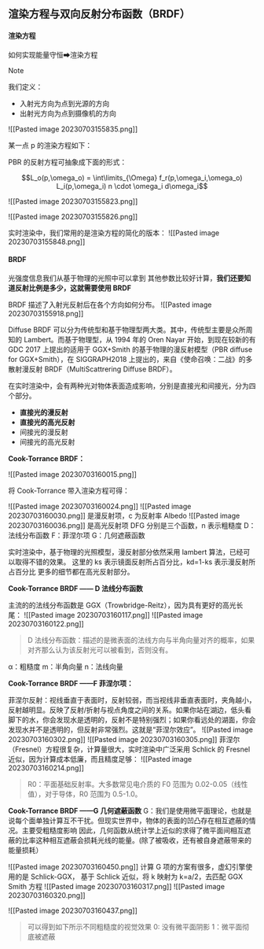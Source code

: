 
## 渲染方程与双向反射分布函数（BRDF）
#### 渲染方程
如何实现能量守恒➡渲染方程

> [!NOTE]
> 我们定义：
>- 入射光方向为点到光源的方向
> - 出射光方向为点到摄像机的方向
> 

![[Pasted image 20230703155835.png]]

某一点 p 的渲染方程如下：

PBR 的反射方程可抽象成下面的形式：

$$L_o(p,\omega_o) = \int\limits_{\Omega} f_r(p,\omega_i,\omega_o) L_i(p,\omega_i) n \cdot \omega_i d\omega_i$$

![[Pasted image 20230703155823.png]]

![[Pasted image 20230703155826.png]]

实时渲染中，我们常用的是渲染方程的简化的版本：
![[Pasted image 20230703155848.png]]



#### BRDF
光强度信息我们从基于物理的光照中可以拿到
其他参数比较好计算，**我们还要知道反射比例是多少，这就需要使用 BRDF**


BRDF 描述了入射光反射后在各个方向如何分布。
![[Pasted image 20230703155918.png]]

Diffuse BRDF 可以分为传统型和基于物理型两大类。其中，传统型主要是众所周知的 Lambert。而基于物理型，从 1994 年的 Oren Nayar 开始，到现在较新的有 GDC 2017 上提出的适用于 GGX+Smith 的基于物理的漫反射模型（PBR diffuse for GGX+Smith），在 SIGGRAPH2018 上提出的，来自《使命召唤：二战》的多散射漫反射 BRDF（MultiScattrering Diffuse BRDF）。

在实时渲染中，会有两种光对物体表面造成影响，分别是直接光和间接光，分为四个部分。
- **直接光的漫反射**
- **直接光的高光反射**
- 间接光的漫反射
- 间接光的高光反射

**Cook-Torrance BRDF：**

![[Pasted image 20230703160015.png]]

将 Cook-Torrance 带入渲染方程可得：

![[Pasted image 20230703160024.png]]
![[Pasted image 20230703160030.png]] 是漫反射项，c 为反射率 Albedo
![[Pasted image 20230703160036.png]] 是高光反射项
DFG 分别是三个函数，n 表示粗糙度
D：法线分布函数
F：菲涅尔项
G：几何遮蔽函数

实时渲染中，基于物理的光照模型，漫反射部分依然采用 lambert 算法，已经可以取得不错的效果。
这里的 ks 表示镜面反射所占百分比，kd=1-ks 表示漫反射所占百分比
更多的细节都在高光反射部分。

**Cook-Torrance BRDF —— D 法线分布函数**

主流的的法线分布函数是 GGX（Trowbridge-Reitz），因为具有更好的高光长尾：
![[Pasted image 20230703160117.png]]
![[Pasted image 20230703160122.png]]
>D 法线分布函数：描述的是微表面的法线方向与半角向量对齐的概率，如果对齐那么认为该反射光可以被看到，否则没有。

α：粗糙度
m：半角向量
n：法线向量


**Cook-Torrance BRDF ——F 菲涅尔项：**

菲涅尔反射：视线垂直于表面时，反射较弱，而当视线非垂直表面时，夹角越小，反射越明显。反映了反射/折射与视点角度之间的关系。如果你站在湖边，低头看脚下的水，你会发现水是透明的，反射不是特别强烈；如果你看远处的湖面，你会发现水并不是透明的，但反射非常强烈。这就是“菲涅尔效应”。
![[Pasted image 20230703160302.png]]
![[Pasted image 20230703160305.png]]
菲涅尔（Fresnel）方程很复杂，计算量很大，实时渲染中广泛采用 Schlick 的 Fresnel 近似，因为计算成本低廉，而且精度足够：
![[Pasted image 20230703160214.png]]
>R0：平面基础反射率。大多数常见电介质的 F0 范围为 0.02-0.05（线性值），对于导体，R0 范围为 0.5-1.0。


**Cook-Torrance BRDF ——G 几何遮蔽函数**
G：我们是使用微平面理论，也就是说每个面单独计算互不干扰。但现实世界中，物体的表面的凹凸存在相互遮蔽的情况。主要受粗糙度影响
因此，几何函数从统计学上近似的求得了微平面间相互遮蔽的比率这种相互遮蔽会损耗光线的能量。(除了被吸收，还有被自身遮蔽带来的能量损耗）

![[Pasted image 20230703160450.png]]
计算 G 项的方案有很多，虚幻引擎使用的是 Schlick-GGX，
基于 Schlick 近似，将 k 映射为 k=a/2，去匹配 GGX Smith 方程
![[Pasted image 20230703160317.png]]
![[Pasted image 20230703160320.png]]

![[Pasted image 20230703160437.png]]
>可以得到如下所示不同粗糙度的视觉效果 0: 没有微平面阴影    1：微平面彻底被遮蔽

